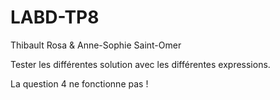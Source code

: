 # LABD-TP8

Thibault Rosa & Anne-Sophie Saint-Omer

Tester les différentes solution avec les différentes expressions.

La question 4 ne fonctionne pas !
